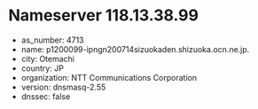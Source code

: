 # Nameserver 118.13.38.99

* as_number: 4713
* name: p1200099-ipngn200714sizuokaden.shizuoka.ocn.ne.jp.
* city: Otemachi
* country: JP
* organization: NTT Communications Corporation
* version: dnsmasq-2.55
* dnssec: false
